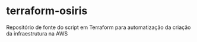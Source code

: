 # terraform-osiris
Repositório de fonte do script em Terraform para automatização da criação da infraestrutura na AWS
